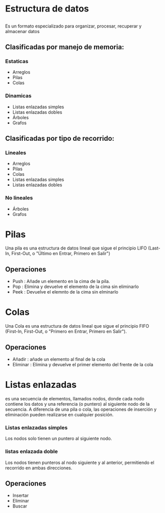 # Estructura de datos 

## 

Es un formato especializado para organizar, procesar, recuperar y almacenar datos

## Clasificadas por manejo de memoria:

### Estaticas 
  - Arreglos  
  - Pilas  
  - Colas  

### Dinamicas
  - Listas enlazadas simples  
  - Listas enlazadas dobles
  - Árboles
  - Grafos

## Clasificadas por tipo de recorrido:

### Lineales
  - Arreglos  
  - Pilas  
  - Colas  
  -  Listas enlazadas simples  
  - Listas enlazadas dobles

### No lineales
  
  - Árboles
  - Grafos 

# Pilas
Una pila es una estructura de datos lineal que sigue el principio LIFO (Last-In, First-Out, o "Último en Entrar, Primero en Salir")

## Operaciones
- Push : Añade un elemento en la cima  de la pila.
- Pop : Elimina y devuelve el elemento de la cima sin eliminarlo
- Peek : Devuelve el elemnto de la cima sin elminarlo

# Colas
Una Cola es una estructura de datos lineal que sigue el principio FIFO (First-In, First-Out, o "Primero en Entrar, Primero en Salir").
## Operaciones 
- Añadir : añade un elemento al final de la cola
- Eliminar : Elimina y devuelve el primer elemento del frente de la cola
# Listas enlazadas 
es una secuencia de elementos, llamados nodos, donde cada nodo contiene los datos y una referencia (o puntero) al siguiente nodo de la secuencia. A diferencia de una pila o cola, las operaciones de inserción y eliminación pueden realizarse en cualquier posición.
### Listas enlazadas simples
Los nodos solo tienen un puntero al siguiente nodo.
### listas enlazada doble
Los nodos tienen punteros al nodo siguiente y al anterior, permitiendo el recorrido en ambas direcciones.

## Operaciones  

- Insertar
- Eliminar
- Buscar
